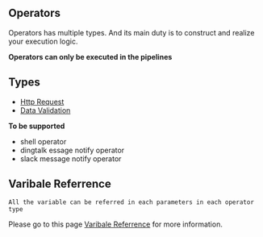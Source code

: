 ## Operators

Operators has multiple types. And its main duty is to construct and realize your execution logic.

**Operators can only be executed in the pipelines**

Types
---

* [Http Request](/#/wiki/operators/types/http-request)
* [Data Validation](/#/wiki/operators/types/data-validation)

**To be supported**

* shell operator
* dingtalk essage notify operator
* slack message notify operator


Varibale Referrence
---

`All the variable can be referred in each parameters in each operator type`

Please go to this page [Varibale Referrence](/wiki/variables/variable-referrence) for more information.
